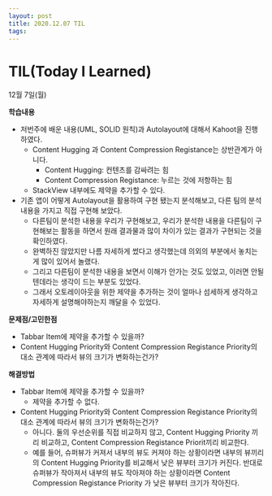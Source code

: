 ```yaml
---
layout: post
title: 2020.12.07 TIL
tags:
---
```

# TIL(Today I Learned)

12월 7일(월)

**학습내용**

- 저번주에 배운 내용(UML, SOLID 원칙)과 Autolayout에 대해서 Kahoot을 진행하였다.
    - Content Hugging 과 Content Compression Registance는 상반관계가 아니다.
        - Content Hugging: 컨텐츠를 감싸려는 힘
        - Content Compression Registance: 누르는 것에 저항하는 힘
    - StackView 내부에도 제약을 추가할 수 있다.
- 기존 앱이 어떻게 Autolayout을 활용하여 구현 됐는지 분석해보고, 다른 팀의 분석 내용을 가지고 직접 구현해 보았다.
    - 다른팀이 분석한 내용을 우리가 구현해보고, 우리가 분석한 내용을 다른팀이 구현해보는 활동을 하면서 원래 결과물과 많이 차이가 있는 결과가 구현되는 것을 확인하였다.
    - 완벽하진 않았지만 나름 자세하게 썼다고 생각했는데 의외의 부분에서 놓치는게 많이 있어서 놀랬다.
    - 그리고 다른팀이 분석한 내용을 보면서 이해가 안가는 것도 있었고, 이러면 안될텐데라는 생각이 드는 부분도 있었다.
    - 그래서 오토레이아웃을 위한 제약을 추가하는 것이 얼마나 섬세하게 생각하고 자세하게 설명해야하는지 깨달을 수 있었다.

**문제점/고민한점**

- Tabbar Item에 제약을 추가할 수 있을까?
- Content Hugging Priority와 Content Compression Registance Priority의 대소 관계에 따라서 뷰의 크기가 변화하는건가?

**해결방법**

- Tabbar Item에 제약을 추가할 수 있을까?
    - 제약을 추가할 수 없다.
- Content Hugging Priority와 Content Compression Registance Priority의 대소 관계에 따라서 뷰의 크기가 변화하는건가?
    - 아니다. 둘의 우선순위를 직접 비교하지 않고, Content Hugging Priority 끼리 비교하고, Content Compression Registance Priorit끼리 비교한다.
    - 예를 들어, 슈퍼뷰가 커져서 내부의 뷰도 커져야 하는 상황이라면 내부의 뷰끼리의 Content Hugging Priority를 비교해서 낮은 뷰부터 크기가 커진다. 반대로 슈퍼뷰가 작아져서 내부의 뷰도 작아져야 하는 상황이라면 Content Compression Registance Priority 가 낮은 뷰부터 크기가 작아진다.

